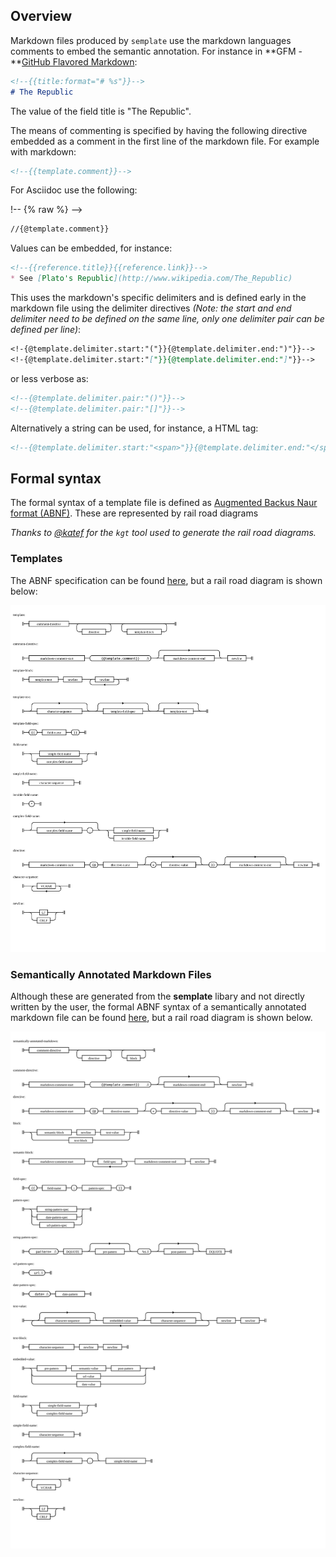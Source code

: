 ## Overview

Markdown files produced by <code>semplate</code> use the markdown languages comments to embed the semantic annotation. For instance in **GFM - **[GitHub Flavored Markdown](https://github.github.com/gfm/):

<!-- {% raw %} -->
```markdown
<!--{{title:format="# %s"}}-->
# The Republic
```
<!-- {% endraw %} -->

The value of the field title is "The Republic".

The means of commenting is specified by having the following directive embedded as a comment in the first line of the markdown file. For example with markdown:

<!-- {% raw %} -->
```markdown
<!--{{template.comment}}-->
```
<!-- {% endraw %} -->

For Asciidoc use the following:

!-- {% raw %} -->
```txt
//{@template.comment}}
```
<!-- {% endraw %} -->

Values can be embedded, for instance:

<!-- {% raw %} -->
```markdown
<!--{{reference.title}}{{reference.link}}-->
* See [Plato's Republic](http://www.wikipedia.com/The_Republic)
```
<!-- {% endraw %} -->

This uses the markdown's specific delimiters and is defined early in the markdown file
using the delimiter directives  *(Note: the start and end delimiter need to be defined on the same line, only one delimiter pair can be defined per line)*:

<!-- {% raw %} -->
```markdown
<!-{@template.delimiter.start:"("}}{@template.delimiter.end:")"}}-->
<!-{@template.delimiter.start:"["}}{@template.delimiter.end:"]"}}-->
```
<!-- {% endraw %} -->

or less verbose as:

<!-- {% raw %} -->
```markdown
<!--{@template.delimiter.pair:"()"}}-->
<!--{@template.delimiter.pair:"[]"}}-->
```
<!-- {% endraw %} -->

Alternatively a string can be used, for instance, a HTML tag:

<!-- {% raw %} -->
```markdown
<!--{@template.delimiter.start:"<span>"}}{@template.delimiter.end:"</span>"}}
```
<!-- {% endraw %} -->

## Formal syntax

The formal syntax of a template file is defined as [Augmented Backus Naur format (ABNF)](https://tools.ietf.org/html/rfc5234). These are represented by rail road diagrams

*Thanks to [@katef](https://github.com/katef) for the <code>kgt</code> tool used to generate the rail road diagrams.*

### Templates

 The ABNF specification can be found [here](template.abnf), but a rail road diagram is shown below:

 ![template.abnf](template-abnf.svg)


 ### Semantically Annotated Markdown Files

Although these are generated from the **semplate** libary and not directly written by the user, the formal ABNF syntax of a semantically annotated markdown file can be found [here](template.abnf), but a rail road diagram is shown below.

  ![semantically-annotated-markdown.abnf](semantically-annotated-markdown-abnf.svg)
